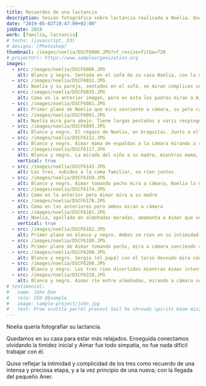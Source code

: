 ```yaml
---
title: Recuerdos de una lactancia
description: Sesión fotográfica sobre lactancia realizada a Noelia. Quedamos en su casa para estar más relajados y enseguida conectamos olvidando la timidez inicial y Aimar fue todo simpatía, no fue nada difícil trabajar con él
date: "2019-05-02T19:47:09+02:00"
jobDate: 2019
work: [familia, lactancia]
# techs: [javascript, D3]
# designs: [Photoshop]
thumbnail: /images/noelia/DSCF6006.JPG?nf_resize=fit&w=720
# projectUrl: https://www.sampleorganization.org
images:
  - src: /images/noelia/DSCF6006.JPG
    alt: Blanco y negro. Sentada en el sofá de su casa Noelia, con la mirada perdida,da un beso en la cabeza a su hijo mientras éste mama. Aimar, mirando con sus oscuros ojos a cámara, sostiene en su manita una figurita de una vaca
  - src: /images/noelia/DSCF6031.JPG
    alt: Noelia y su pareja, sentados en el sofá, se miran cómplices sonriendo mientras Aimar mama. 
  - src: /images/noelia/DSCF6035.JPG
    alt: Como en la anterior imágen, pero en ésta los padres miran a Aimar y éste a la cámara mientras su manita derecha descansa sobre la tripa de Noelia, en un trozo de piel que la camiseta deja al aire.
  - src: /images/noelia/DSCF6081.JPG
    alt: Primer plano de Noelia que mira sonriente a cámara, su pelo castaño y ensortijado apenas le roza el cuello enmarcando su rostro. Emana confianza y fuerza, bella en su maternidad. 
  - src: /images/noelia/DSCF6091.JPG
    alt: Noelia mira para abajo. Tiene largas pestañas y nariz respingona, sus clavículas marcadas y la luz sobre su pecho, donde cuelga una cadena con un abalorio de plata. Aimar Apoyado sobre el pecho mama de lado, mirando a cámara.
  - src: /images/noelia/DSCF6095.JPG
    alt: Blanco y negro. El regazo de Noelia, en braguitas. Junto a ella Aimar mama y posa su manita sobre el ombligo, al otro lado las manos de Noelia y el papá entrelazadas y apoyadas sobre la pierna de Noelia. Noelia está esperando otro bebé aunque aún no se percibe.
  - src: /images/noelia/DSCF6112.JPG
    alt: Blanco y negro. Aimar mama de espaldas a la cámara mirando a su madre a los ojos
  - src: /images/noelia/DSCF6117.JPG
    alt: Blanco y negro. La mirada del niño a su madre, mientras mama, tan significativa para la madre lactante
    vertical: true
  - src: /images/noelia/DSCF6143.JPG
    alt: Los tres, subidos a la cama familiar, se ríen juntos.
  - src: /images/noelia/DSCF6169.JPG
    alt: Blanco y negro. Aimar tomando pecho mira a cámara, Noelia lo mira a él sonriente
  - src: /images/noelia/DSCF6174.JPG
    alt: Como en la anterior pero Aimar mira a su madre
  - src: /images/noelia/DSCF6178.JPG
    alt: Como en las anteriores pero ambos miran a cámara
  - src: /images/noelia/DSCF6181.JPG
    alt: Noelia, apollada en almohadas moradas, amamanta a Aimar que se ríe con el pecho contra su carita. Llaman la atención las estilizadas piernas de Noelia y al fondo las de Aimar
    vertical: true
  - src: /images/noelia/DSCF6182.JPG
    alt: Primer plano en blanco y negro. Ambos se ríen en su intimidad y unión.
  - src: /images/noelia/DSCF6188.JPG
    alt: Primer plano de Aimar tomando pecho, mira a cámara sonriendo con la mirada. Se le marca un pequeño hoyuelo de felicidad en la mejilla
  - src: /images/noelia/DSCF6200.JPG
    alt: Blanco y negro. Sergio (el papá) con el torso desnudo mira cómo Aimar toca su pezón, curioso. Mientras, Noelia observa la escena con la cabeza apollada en el hombro de Sergio
  - src: /images/noelia/DSCF6208.JPG
    alt: Blanco y negro. Los tres ríen divertidos mientras Aimar intenta chupar el pezón paterno
  - src: /images/noelia/DSCF6228.JPG
    alt: Blanco y negro. Aimar ríe entre almohadas, mirando a cámara son su carita pícara
# testimonial:
#   name: John Doe
#   role: CEO @Example
#   image: sample-project/john.jpg
#   text: Prow scuttle parrel provost Sail ho shrouds spirits boom mizzenmast yardarm. Pinnace holystone mizzenmast quarter crow's nest nipperkin
---
```


Noelia quería fotografiar su lactancia.

Quedamos en su casa para estar más relajados. Enseguida conectamos olvidando la timidez inicial y Aimar fue todo simpatía, no fue nada difícil trabajar con él.

Quise reflejar la intimidad y complicidad de los tres como recuerdo de una intensa y preciosa etapa, y a la vez principio de una nueva; con la llegada del pequeño Aner.
